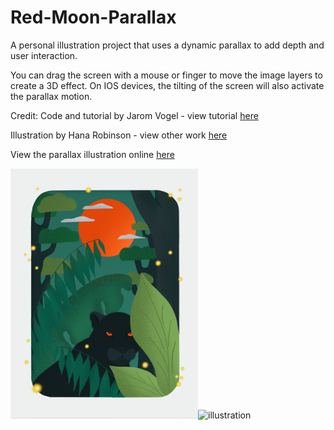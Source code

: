 # Red-Moon-Parallax
A personal illustration project that uses a dynamic parallax to add depth and user interaction. 

You can drag the screen with a mouse or finger to move the image layers to create a 3D effect. On IOS devices, the tilting of the screen will also activate the parallax motion. 

Credit: Code and tutorial by Jarom Vogel - view tutorial <a href="https://www.skillshare.com/classes/Art-Code-Create-and-Code-an-Interactive-Parallax-Illustration/1862124549/lessons">here</a>

Illustration by Hana Robinson - view other work <a href="https://www.behance.net/hanarobinsb197">here</a>

View the parallax illustration online
<a href="https://h-r-design.github.io/Red-Moon-Parallax/" target="_blank"> here</a>
 
<img src="https://github.com/H-R-Design/Red-Moon-Parallax/blob/gh-pages/layers/Red%20Moon%20by%20Hana%20Robinson%20Design.JPG" alt="illustration" width="300" height= "400"/><img src="https://github.com/H-R-Design/Red-Moon-Parallax/blob/gh-pages/layers/Red%20Moon%20by%20Hana%20Robinson.gif" alt="illustration" width="300" height= "400"/>

